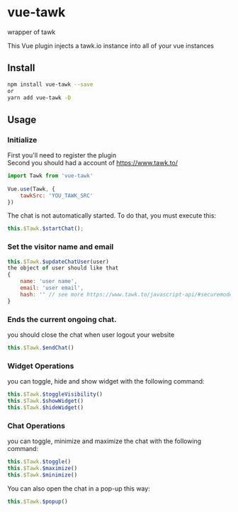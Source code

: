 # vue-tawk
wrapper of tawk 

This Vue plugin injects a tawk.io instance into all of your vue instances

## Install

``` bash
npm install vue-tawk --save
or
yarn add vue-tawk -D
```
  
## Usage

### Initialize
First you'll need to register the plugin  
Second you should had a account of https://www.tawk.to/

``` js
import Tawk from 'vue-tawk'
  
Vue.use(Tawk, {
    tawkSrc: 'YOU_TAWK_SRC'
})
```

The chat is not automatically started. To do that, you must execute this:
``` js
this.$Tawk.$startChat();
```

### Set the visitor name and email

```js
this.$Tawk.$updateChatUser(user)
the object of user should like that
{
    name: 'user name',
    email: 'user email',
    hash: '' // see more https://www.tawk.to/javascript-api/#securemode
}
```

### Ends the current ongoing chat.
you should close the chat when user logout your website
```js
this.$Tawk.$endChat()
```

### Widget Operations
you can toggle, hide and show widget with the following command:
```js
this.$Tawk.$toggleVisibility()
this.$Tawk.$showWidget()
this.$Tawk.$hideWidget()
```

### Chat Operations
you can toggle, minimize and maximize the chat with the following command:
```js
this.$Tawk.$toggle()
this.$Tawk.$maximize()
this.$Tawk.$minimize()
```

You can also open the chat in a pop-up this way:
```js
this.$Tawk.$popup()
```